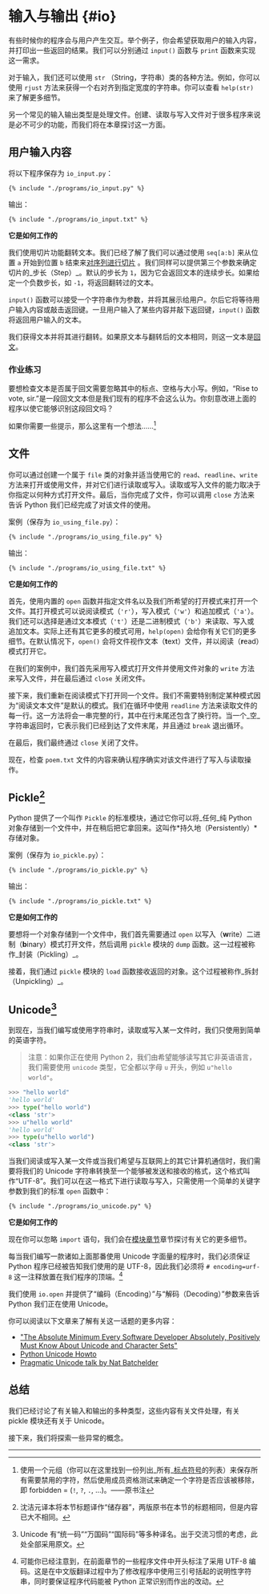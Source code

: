 # 输入与输出 {#io}

有些时候你的程序会与用户产生交互。举个例子，你会希望获取用户的输入内容，并打印出一些返回的结果。我们可以分别通过 `input()` 函数与 `print` 函数来实现这一需求。

对于输入，我们还可以使用 `str` （String，字符串）类的各种方法。例如，你可以使用 `rjust` 方法来获得一个右对齐到指定宽度的字符串。你可以查看 `help(str)` 来了解更多细节。

另一个常见的输入输出类型是处理文件。创建、读取与写入文件对于很多程序来说是必不可少的功能，而我们将在本章探讨这一方面。

## 用户输入内容

将以下程序保存为 `io_input.py`：

<pre><code class="lang-python">{% include "./programs/io_input.py" %}</code></pre>

输出：

<pre><code>{% include "./programs/io_input.txt" %}</code></pre>

**它是如何工作的**

我们使用切片功能翻转文本。我们已经了解了我们可以通过使用 `seq[a:b]` 来从位置 `a` 开始到位置 `b` 结束来[对序列进行切片](./12.data_structures.md#sequence) 。我们同样可以提供第三个参数来确定切片的_步长（Step）_。默认的步长为 `1`，因为它会返回文本的连续步长。如果给定一个负数步长，如 `-1`，将返回翻转过的文本。

`input()` 函数可以接受一个字符串作为参数，并将其展示给用户。尔后它将等待用户输入内容或敲击返回键。一旦用户输入了某些内容并敲下返回键，`input()` 函数将返回用户输入的文本。

我们获得文本并将其进行翻转。如果原文本与翻转后的文本相同，则这一文本是[回文](http://en.wiktionary.org/wiki/palindrome)。

### 作业练习

要想检查文本是否属于回文需要忽略其中的标点、空格与大小写。例如，“Rise to vote, sir.”是一段回文文本但是我们现有的程序不会这么认为。你刻意改进上面的程序以使它能够识别这段回文吗？

如果你需要一些提示，那么这里有一个想法……[^1]

## 文件

你可以通过创建一个属于 `file` 类的对象并适当使用它的 `read`、`readline`、`write` 方法来打开或使用文件，并对它们进行读取或写入。读取或写入文件的能力取决于你指定以何种方式打开文件。最后，当你完成了文件，你可以调用 `close` 方法来告诉 Python 我们已经完成了对该文件的使用。

案例（保存为 `io_using_file.py`）：

<pre><code class="lang-python">{% include "./programs/io_using_file.py" %}</code></pre>

输出：

<pre><code>{% include "./programs/io_using_file.txt" %}</code></pre>

**它是如何工作的**

首先，使用内置的 `open` 函数并指定文件名以及我们所希望的打开模式来打开一个文件。其打开模式可以说阅读模式（`'r'`），写入模式（`'w'`）和追加模式（`'a'`）。我们还可以选择是通过文本模式（`'t'`）还是二进制模式（`'b'`）来读取、写入或追加文本。实际上还有其它更多的模式可用，`help(open)` 会给你有关它们的更多细节。在默认情况下，`open()` 会将文件视作文本（**t**ext）文件，并以阅读（**r**ead）模式打开它。

在我们的案例中，我们首先采用写入模式打开文件并使用文件对象的 `write` 方法来写入文件，并在最后通过 `close` 关闭文件。

接下来，我们重新在阅读模式下打开同一个文件。我们不需要特别制定某种模式因为“阅读文本文件”是默认的模式。我们在循环中使用 `readline` 方法来读取文件的每一行。这一方法将会一串完整的行，其中在行末尾还包含了换行符。当一个_空_字符串返回时，它表示我们已经到达了文件末尾，并且通过 `break` 退出循环。

在最后，我们最终通过 `close` 关闭了文件。

现在，检查 `poem.txt` 文件的内容来确认程序确实对该文件进行了写入与读取操作。

## Pickle[^2]

Python 提供了一个叫作 `Pickle` 的标准模块，通过它你可以将_任何_纯 Python 对象存储到一个文件中，并在稍后把它拿回来。这叫作*持久地（Persistently）*存储对象。

案例（保存为 `io_pickle.py`）：

<pre><code class="lang-python">{% include "./programs/io_pickle.py" %}</code></pre>

输出：

<pre><code>{% include "./programs/io_pickle.txt" %}</code></pre>

**它是如何工作的**

要想将一个对象存储到一个文件中，我们首先需要通过 `open` 以写入（**w**rite）二进制（**b**inary）模式打开文件，然后调用 `pickle` 模块的 `dump` 函数。这一过程被称作_封装（Pickling）_。

接着，我们通过 `pickle` 模块的 `load` 函数接收返回的对象。这个过程被称作_拆封（Unpickling）_。

## Unicode[^3]

到现在，当我们编写或使用字符串时，读取或写入某一文件时，我们只使用到简单的英语字符。

> 注意：如果你正在使用 Python 2，我们由希望能够读写其它非英语语言，我们需要使用 `unicode` 类型，它全都以字母 `u` 开头，例如 `u"hello world"`。

```python
>>> "hello world"
'hello world'
>>> type("hello world")
<class 'str'>
>>> u"hello world"
'hello world'
>>> type(u"hello world")
<class 'str'>
```

当我们阅读或写入某一文件或当我们希望与互联网上的其它计算机通信时，我们需要将我们的 Unicode 字符串转换至一个能够被发送和接收的格式，这个格式叫作“UTF-8”。我们可以在这一格式下进行读取与写入，只需使用一个简单的关键字参数到我们的标准 `open` 函数中：

<pre><code class="lang-python">{% include "./programs/io_unicode.py" %}</code></pre>

**它是如何工作的**

现在你可以忽略 `import` 语句，我们会在[模块章节](./11.modules.md#modules)章节探讨有关它的更多细节。

每当我们编写一款诸如上面那番使用 Unicode 字面量的程序时，我们必须保证 Python 程序已经被告知我们使用的是 UTF-8，因此我们必须将 `# encoding=urf-8` 这一注释放置在我们程序的顶端。[^4]

我们使用 `io.open` 并提供了“编码（Encoding）”与“解码（Decoding）”参数来告诉 Python 我们正在使用 Unicode。

你可以阅读以下文章来了解有关这一话题的更多内容：

- ["The Absolute Minimum Every Software Developer Absolutely, Positively Must Know About Unicode and Character Sets"](http://www.joelonsoftware.com/articles/Unicode.html)
- [Python Unicode Howto](http://docs.python.org/3/howto/unicode.html)
- [Pragmatic Unicode talk by Nat Batchelder](http://nedbatchelder.com/text/unipain.html)

## 总结

我们已经讨论了有关输入和输出的多种类型，这些内容有关文件处理，有关 pickle 模块还有关于 Unicode。

接下来，我们将探索一些异常的概念。

---

[^1]: 使用一个元组（你可以在这里找到一份列出_所有_[标点符号](http://grammar.ccc.commnet.edu/grammar/marks/marks.htm)的列表）来保存所有需要禁用的字符，然后使用成员资格测试来确定一个字符是否应该被移除，即 forbidden = (`!`, `?`, `.`, ...)。——原书注

[^2]: 沈洁元译本将本节标题译作“储存器”，两版原书在本节的标题相同，但是内容已大不相同。

[^3]: Unicode 有“统一码”“万国码”“国际码”等多种译名。出于交流习惯的考虑，此处全部采用原文。

[^4]: 可能你已经注意到，在前面章节的一些程序文件中开头标注了采用 UTF-8 编码。这是在中文版翻译过程中为了修改程序中使用三引号括起的说明性字符串，同时要保证程序代码能被 Python 正常识别而作出的改动。
